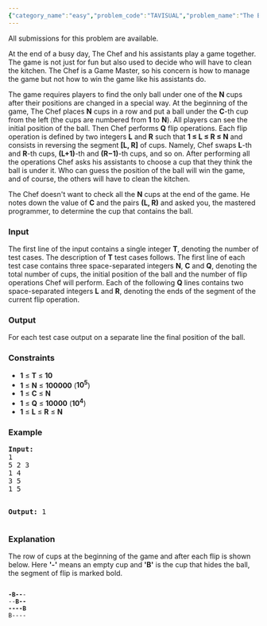 ```yaml
---
{"category_name":"easy","problem_code":"TAVISUAL","problem_name":"The Ball And Cups","languages_supported":{"0":"ADA","1":"ASM","2":"BASH","3":"BF","4":"C","5":"C99 strict","6":"CAML","7":"CLOJ","8":"CLPS","9":"CPP 4.3.2","10":"CPP 4.9.2","11":"CPP14","12":"CS2","13":"D","14":"ERL","15":"FORT","16":"FS","17":"GO","18":"HASK","19":"ICK","20":"ICON","21":"JAVA","22":"JS","23":"LISP clisp","24":"LISP sbcl","25":"LUA","26":"NEM","27":"NICE","28":"NODEJS","29":"PAS fpc","30":"PAS gpc","31":"PERL","32":"PERL6","33":"PHP","34":"PIKE","35":"PRLG","36":"PYTH","37":"PYTH 3.4","38":"RUBY","39":"SCALA","40":"SCM guile","41":"SCM qobi","42":"ST","43":"TCL","44":"TEXT","45":"WSPC"},"max_timelimit":1,"source_sizelimit":50000,"problem_author":"tuananh93","problem_tester":"anton_lunyov","date_added":"26-01-2013","tags":{"0":"ad","1":"cakewalk","2":"cook32","3":"tuananh93"},"editorial_url":"http://discuss.codechef.com/problems/TAVISUAL","time":{"view_start_date":1364150220,"submit_start_date":1364150220,"visible_start_date":1364150220,"end_date":1735669800},"layout":"problem"}
---
```

<span class="solution-visible-txt">All submissions for this problem are available.</span><p>
At the end of a busy day, The Chef and his assistants play a game together. The game is not just for fun but also used to decide who will have to clean the kitchen. The Chef is a Game Master, so his concern is how to manage the game but not how to win the game like his assistants do.
</p>
<p>
The game requires players to find the only ball under one of the <b>N</b> cups after their positions are changed in a special way. At the beginning of the game, The Chef places <b>N</b> cups in a row and put a ball under the <b>C</b>-th cup from the left (the cups are numbered from <b>1</b> to <b>N</b>). All players can see the initial position of the ball. Then Chef performs <b>Q</b> flip operations. Each flip operation is defined by two integers <b>L</b> and <b>R</b> such that <b>1 ≤ L ≤ R ≤ N</b> and consists in reversing the segment <b>[L, R]</b> of cups. Namely, Chef swaps <b>L</b>-th and <b>R</b>-th cups, <b>(L+1)</b>-th and <b>(R−1)</b>-th cups, and so on. After performing all the operations Chef asks his assistants to choose a cup that they think the ball is under it. Who can guess the position of the ball will win the game, and of course, the others will have to clean the kitchen.
</p>
<p>
The Chef doesn't want to check all the <b>N</b> cups at the end of the game. He notes down the value of <b>C</b> and the pairs <b>(L, R)</b> and asked you, the mastered programmer, to determine the cup that contains the ball.
</p>
<h3>Input</h3>
<p>
The first line of the input contains a single integer <b>T</b>, denoting the number of test cases. The description of <b>T</b> test cases follows. The first line of each test case contains three space-separated integers <b>N</b>, <b>C</b> and <b>Q</b>, denoting the total number of cups, the initial position of the ball and the number of flip operations Chef will perform. Each of the following <b>Q</b> lines contains two space-separated integers <b>L</b> and <b>R</b>, denoting the ends of the segment of the current flip operation.
</p>
<h3>Output</h3>
<p>
For each test case output on a separate line the final position of the ball.
</p>
<h3>Constraints</h3>
<ul>
<li><b>1</b> ≤ <b>T</b> ≤ <b>10</b></li>
<li><b>1</b> ≤ <b>N</b> ≤ <b>100000</b> (<b>10<sup>5</sup></b>)</li>
<li><b>1</b> ≤ <b>C</b> ≤ <b>N</b></li>
<li><b>1</b> ≤ <b>Q</b> ≤ <b>10000</b> (<b>10<sup>4</sup></b>)</li>
<li><b>1</b> ≤ <b>L</b> ≤ <b>R</b> ≤ <b>N</b></li>
</ul>
<h3>Example</h3>
<pre>
<b>Input:</b>
1
5 2 3
1 4
3 5
1 5

<b>Output:</b>
1
</pre><h3>Explanation</h3>
<p>
The row of cups at the beginning of the game and after each flip is shown below. Here <b>'-'</b> means an empty cup and <b>'B'</b> is the cup that hides the ball, the segment of flip is marked bold.</p>
<pre><code>
<b>-B--</b>-
--<b>B--</b>
<b>----B</b>
B----
</code></pre>
